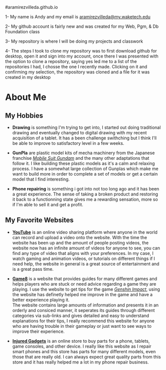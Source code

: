 #aramirezvilleda.github.io

1- My name is Andy and my email is aramirezvilleda@my.waketech.edu

2- My github account is fairly new and was created for my Web, Pgm, & Db Foundation class

3- My repository is where I will be doing my projects and classwork

4- The steps I took to clone my repository was to first download github for desktop, open it and sign into my account, once there I was presented with the option to clone a repository, saying yes led me to a list of the repositories I had, I chosse the one I recently made. Clicking on it and confirming my selection, the repository was cloned and a file for it was created in my desktop


# About Me

## My Hobbies

* **Drawing** is something I'm trying to get into, I started out doing traditional drawing and eventually changed to digital drawing with my recent acquisition of a tablet. It has a been challenge swithching but I think I'll be able to improve to satisfactory level in a few weeks.

* **GunPla** are plastic model kits of mecha machinery from the Japanese franchise [_Mobile Suit Gundam_](https://en.wikipedia.org/wiki/Mobile_Suit_Gundam) and the many other adaptations that follow it. I like building these plastic models as it's a calm and relaxing process. I have a somewhat large collection of Gunplas which make me want to build more in order to complete a set of models or get a certain model that I find interesting.

* **Phone repairing** is something i got into not too long ago and it has been a great experience. The sense of taking a broken product and restoring it back to a functionning state gives me a rewarding sensation, more so if I'm able to sell it and get a profit.


## My Favorite Websites

* [**YouTube**](www.youtube.com) is an online video sharing platform where anyone in the world can record and upload a video onto the website. With the time the website has been up and the amount of people posting videos, the website now has an infinite amount of videos for anyone to see, you can find any type of video that aligns with your preferences. In my case, I watch gaming and animation videos, or tutorials on different things if I need help, the website in general is a great source of entertainment and is a great pass time.

* [**Game8**](https://game8.co/games/Genshin-Impact) is a website that provides guides for many different games and helps players who are stuck or need advice regarding a game they are playing. I use the website to get tips for the game [_Genshin Impact_](https://genshin.hoyoverse.com/en/home?utm_source=fab&utm_medium=home), using the website has definetly helped me improve in the game and have a better experience playing it.  
The website contains large amounts of information and presents it in an orderly and consiced manner, it seperates its guides through different categories via sub-links and gives detailed and easy to understand explanations for their tips, I really recommend this website for anyone who are having trouble in their gameplay or just want to see ways to improve their experience.

* [**Injured Gadgets**](www.injuredgadgets.com) is an online store to buy parts for a phone, tablets, game consoles, and other device. I really like this website as I repair smart phones and this store has parts for many different models, even those that are really old. I can always expect great quality parts from this store and it has really helped me a lot in my phone repair business.